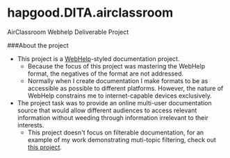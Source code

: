 # hapgood.DITA.airclassroom
AirClassroom Webhelp Deliverable Project

###About the project
* This project is a [WebHelp](https://en.wikipedia.org/wiki/Web_help)-styled documentation project.
  * Because the focus of this project was mastering the WebHelp format, the negatives of the format are not addressed.
  * Normally when I create documentation I make formats to be as accessible as possible to different platforms. However, the nature of WebHelp constrains me to internet-capable devices exclusively.
* The project task was to provide an online multi-user documentation source that would allow different audiences to access relevant information without weeding through information irrelevant to their interests. 
  * This project doesn't focus on filterable documentation, for an example of my work demonstrating muti-topic filtering, check out [this project](https://www.google.com).
